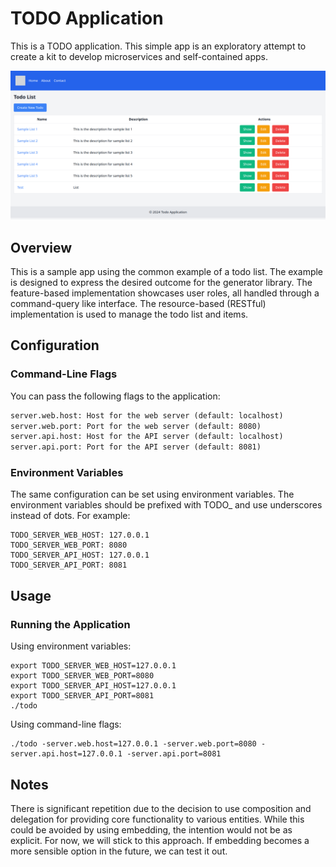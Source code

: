 # TODO Application

This is a TODO application. This simple app is an exploratory attempt to create a kit to develop microservices and self-contained apps.

<img src="docs/img/todo.png" alt="TODO Application" />

## Overview
This is a sample app using the common example of a todo list.
The example is designed to express the desired outcome for the generator library.
The feature-based implementation showcases user roles, all handled through a command-query like interface.
The resource-based (RESTful) implementation is used to manage the todo list and items.

## Configuration
### Command-Line Flags
You can pass the following flags to the application:  
```txt
server.web.host: Host for the web server (default: localhost)
server.web.port: Port for the web server (default: 8080)
server.api.host: Host for the API server (default: localhost)
server.api.port: Port for the API server (default: 8081)
```

### Environment Variables
The same configuration can be set using environment variables. The environment variables should be prefixed with TODO_ and use underscores instead of dots. For example:  
```shell
TODO_SERVER_WEB_HOST: 127.0.0.1
TODO_SERVER_WEB_PORT: 8080
TODO_SERVER_API_HOST: 127.0.0.1
TODO_SERVER_API_PORT: 8081
```

## Usage
### Running the Application

Using environment variables:
```shell
export TODO_SERVER_WEB_HOST=127.0.0.1
export TODO_SERVER_WEB_PORT=8080
export TODO_SERVER_API_HOST=127.0.0.1
export TODO_SERVER_API_PORT=8081
./todo
```

Using command-line flags:

```shell
./todo -server.web.host=127.0.0.1 -server.web.port=8080 -server.api.host=127.0.0.1 -server.api.port=8081
```

## Notes

There is significant repetition due to the decision to use composition and delegation for providing core functionality to various entities. While this could be avoided by using embedding, the intention would not be as explicit. For now, we will stick to this approach. If embedding becomes a more sensible option in the future, we can test it out.
